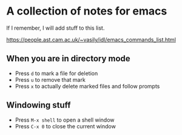 # A collection of notes for emacs

If I remember, I will add stuff to this list.

https://people.ast.cam.ac.uk/~vasily/idl/emacs_commands_list.html

## When you are in directory mode

- Press `d` to mark a file for deletion
- Press `u` to remove that mark
- Press `x` to actually delete marked files and follow prompts

## Windowing stuff

- Press ```M-x shell``` to open a shell window
- Press ```C-x 0``` to close the current window